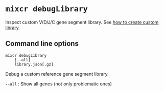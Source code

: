 # `mixcr debugLibrary`

Inspect custom V/D/J/C gene segment library. See [how to create custom library](../guides/create-custom-library.md).

## Command line options 

```
mixcr debugLibrary 
    [--all]
    library.json[.gz]
```
Debug a custom reference gene segment library.

`--all`
: Show all genes (not only problematic ones)
